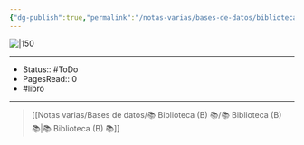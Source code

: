 ```yaml
---
{"dg-publish":true,"permalink":"/notas-varias/bases-de-datos/biblioteca-b/b-influencia-la-psicologia-de-la-persuasion/"}
---
```



![|150](http://books.google.com/books/content?id=nVxPEAAAQBAJ&printsec=frontcover&img=1&zoom=1&edge=curl&source=gbs_api)

---

- Status:: #ToDo  
- PagesRead:: 0 
- #libro 

---

> [[Notas varias/Bases de datos/📚 Biblioteca (B) 📚/📚 Biblioteca (B) 📚\|📚 Biblioteca (B) 📚]]